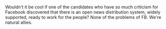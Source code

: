 Wouldn't it be cool if one of the candidates who have so much criticism for Facebook discovered that there is an open news distribution system, widely supported, ready to work for the people? None of the problems of FB. We're natural allies.
